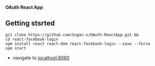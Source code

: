 
#### OAuth React App

## Getting stsrted

```shell
git clone https://github.com/Sugan-s/OAuth-ReactApp.git && 
cd react-facebook-login
npm install react react-dom react-facebook-login --save --force
npm start
```
- navigate to [localhost:8080](http://localhost:8080)
